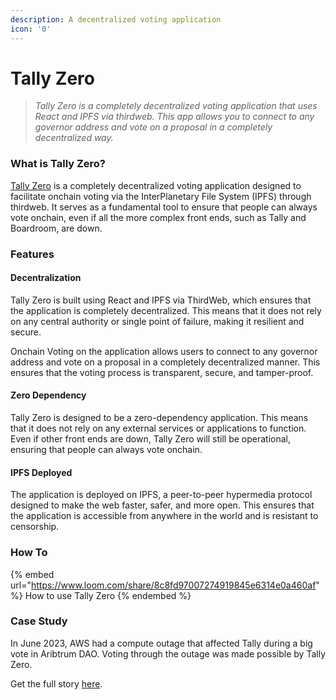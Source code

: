 ```yaml
---
description: A decentralized voting application
icon: '0'
---
```


# Tally Zero

> _Tally Zero is a completely decentralized voting application that uses React and IPFS via thirdweb. This app allows you to connect to any governor address and vote on a proposal in a completely decentralized way._

### What is Tally Zero?

[Tally Zero](https://zero.tally.xyz) is a completely decentralized voting application designed to facilitate onchain voting via the InterPlanetary File System (IPFS) through thirdweb. It serves as a fundamental tool to ensure that people can always vote onchain, even if all the more complex front ends, such as Tally and Boardroom, are down.&#x20;

### Features&#x20;

#### Decentralization&#x20;

Tally Zero is built using React and IPFS via ThirdWeb, which ensures that the application is completely decentralized. This means that it does not rely on any central authority or single point of failure, making it resilient and secure.

Onchain Voting on the application allows users to connect to any governor address and vote on a proposal in a completely decentralized manner. This ensures that the voting process is transparent, secure, and tamper-proof.

#### Zero Dependency&#x20;

Tally Zero is designed to be a zero-dependency application. This means that it does not rely on any external services or applications to function. Even if other front ends are down, Tally Zero will still be operational, ensuring that people can always vote onchain.

#### IPFS Deployed&#x20;

The application is deployed on IPFS, a peer-to-peer hypermedia protocol designed to make the web faster, safer, and more open. This ensures that the application is accessible from anywhere in the world and is resistant to censorship.

### How To

{% embed url="https://www.loom.com/share/8c8fd97007274919845e6314e0a460af" %}
How to use Tally Zero
{% endembed %}

### Case Study

In June 2023, AWS had a compute outage that affected Tally during a big vote in Aribtrum DAO. Voting through the outage was made possible by Tally Zero.

Get the full story [here](https://twitter.com/DennisonBertram/status/1668703186943705089?s=20).

